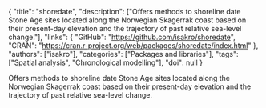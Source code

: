 {
  "title": "shoredate",
  "description": ["Offers methods to shoreline date Stone Age sites located along the Norwegian Skagerrak coast based on their present-day elevation and the trajectory of past relative sea-level change."],
  "links": {
    "GitHub": "https://github.com/isakro/shoredate",
    "CRAN": "https://cran.r-project.org/web/packages/shoredate/index.html"
  },
  "authors": ["isakro"],
  "categories": ["Packages and libraries"],
  "tags": ["Spatial analysis", "Chronological modelling"],
  "doi": null
}

<!-- Generated by csv2md.R – do not edit by hand -->

Offers methods to shoreline date Stone Age sites located along the Norwegian Skagerrak coast based on their present-day elevation and the trajectory of past relative sea-level change.